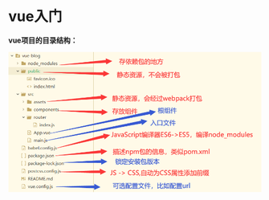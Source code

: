 # vue入门

**vue项目的目录结构：**

![image-20221006100642422](https://raw.githubusercontent.com/SAH01/wordpress-img/master/imgs/image-20221006100642422.png)